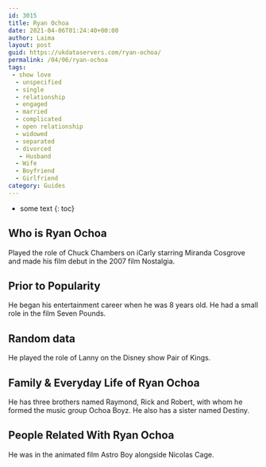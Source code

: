 ```yaml
---
id: 3015
title: Ryan Ochoa
date: 2021-04-06T01:24:40+00:00
author: Laima
layout: post
guid: https://ukdataservers.com/ryan-ochoa/
permalink: /04/06/ryan-ochoa
tags:
 - show love
  - unspecified
  - single
  - relationship
  - engaged
  - married
  - complicated
  - open relationship
  - widowed
  - separated
  - divorced
   - Husband
  - Wife
  - Boyfriend
  - Girlfriend
category: Guides
---
```


* some text
{: toc}


## Who is Ryan Ochoa
                  
                  
                  
Played the role of Chuck Chambers on iCarly starring Miranda Cosgrove and made his film debut in the 2007 film Nostalgia. 
                  
              
            
              
            
                
                
                
## Prior to Popularity
                  
                  
                  
He began his entertainment career when he was 8 years old. He had a small role in the film Seven Pounds. 
                  
              
            
              
            
                
                
                
## Random data
                  
                  
                  
He played the role of Lanny on the Disney show Pair of Kings. 
                  
              
            
              
            
                
                
                
## Family & Everyday Life of Ryan Ochoa
                  
                  
                  
He has three brothers named Raymond, Rick and Robert, with whom he formed the music group Ochoa Boyz. He also has a sister named Destiny. 
                  
              
            
              
            
                
                
                
## People Related With Ryan Ochoa
                  
                  
                  
He was in the animated film Astro Boy alongside Nicolas Cage.  
                  
              
            
              
            
                
              
            
              
              
            
            
              
            
          
          
          